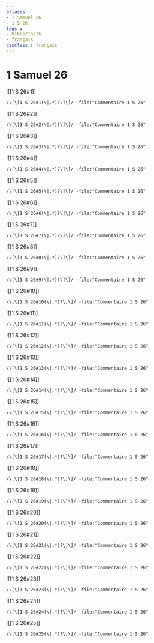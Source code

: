 ```yaml
---
aliases : 
- 1 Samuel 26
- 1 S 26
tags : 
- Bible/1S/26
- français
cssclass : français
---
```


# 1 Samuel 26

![[1 S 26#1]]

```query
/\[\[1 S 26#1(\|.*)?\]\]/ -file:"Commentaire 1 S 26"
```

![[1 S 26#2]]

```query
/\[\[1 S 26#2(\|.*)?\]\]/ -file:"Commentaire 1 S 26"
```

![[1 S 26#3]]

```query
/\[\[1 S 26#3(\|.*)?\]\]/ -file:"Commentaire 1 S 26"
```

![[1 S 26#4]]

```query
/\[\[1 S 26#4(\|.*)?\]\]/ -file:"Commentaire 1 S 26"
```

![[1 S 26#5]]

```query
/\[\[1 S 26#5(\|.*)?\]\]/ -file:"Commentaire 1 S 26"
```

![[1 S 26#6]]

```query
/\[\[1 S 26#6(\|.*)?\]\]/ -file:"Commentaire 1 S 26"
```

![[1 S 26#7]]

```query
/\[\[1 S 26#7(\|.*)?\]\]/ -file:"Commentaire 1 S 26"
```

![[1 S 26#8]]

```query
/\[\[1 S 26#8(\|.*)?\]\]/ -file:"Commentaire 1 S 26"
```

![[1 S 26#9]]

```query
/\[\[1 S 26#9(\|.*)?\]\]/ -file:"Commentaire 1 S 26"
```

![[1 S 26#10]]

```query
/\[\[1 S 26#10(\|.*)?\]\]/ -file:"Commentaire 1 S 26"
```

![[1 S 26#11]]

```query
/\[\[1 S 26#11(\|.*)?\]\]/ -file:"Commentaire 1 S 26"
```

![[1 S 26#12]]

```query
/\[\[1 S 26#12(\|.*)?\]\]/ -file:"Commentaire 1 S 26"
```

![[1 S 26#13]]

```query
/\[\[1 S 26#13(\|.*)?\]\]/ -file:"Commentaire 1 S 26"
```

![[1 S 26#14]]

```query
/\[\[1 S 26#14(\|.*)?\]\]/ -file:"Commentaire 1 S 26"
```

![[1 S 26#15]]

```query
/\[\[1 S 26#15(\|.*)?\]\]/ -file:"Commentaire 1 S 26"
```

![[1 S 26#16]]

```query
/\[\[1 S 26#16(\|.*)?\]\]/ -file:"Commentaire 1 S 26"
```

![[1 S 26#17]]

```query
/\[\[1 S 26#17(\|.*)?\]\]/ -file:"Commentaire 1 S 26"
```

![[1 S 26#18]]

```query
/\[\[1 S 26#18(\|.*)?\]\]/ -file:"Commentaire 1 S 26"
```

![[1 S 26#19]]

```query
/\[\[1 S 26#19(\|.*)?\]\]/ -file:"Commentaire 1 S 26"
```

![[1 S 26#20]]

```query
/\[\[1 S 26#20(\|.*)?\]\]/ -file:"Commentaire 1 S 26"
```

![[1 S 26#21]]

```query
/\[\[1 S 26#21(\|.*)?\]\]/ -file:"Commentaire 1 S 26"
```

![[1 S 26#22]]

```query
/\[\[1 S 26#22(\|.*)?\]\]/ -file:"Commentaire 1 S 26"
```

![[1 S 26#23]]

```query
/\[\[1 S 26#23(\|.*)?\]\]/ -file:"Commentaire 1 S 26"
```

![[1 S 26#24]]

```query
/\[\[1 S 26#24(\|.*)?\]\]/ -file:"Commentaire 1 S 26"
```

![[1 S 26#25]]

```query
/\[\[1 S 26#25(\|.*)?\]\]/ -file:"Commentaire 1 S 26"
```

